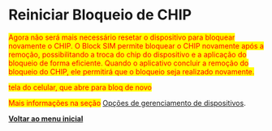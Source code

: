 # Reiniciar Bloqueio de CHIP

<mark style="color:red;">Agora não será mais necessário resetar o dispositivo para bloquear novamente o CHIP. O Block SIM permite bloquear o CHIP novamente após a remoção, possibilitando a troca do chip do dispositivo e a aplicação do bloqueio de forma eficiente. Quando o aplicativo concluir a remoção do bloqueio do CHIP, ele permitirá que o bloqueio seja realizado novamente.</mark>

<mark style="color:red;">tela do celular, que abre para bloq de novo</mark>

<mark style="color:red;">Mais informações na seção</mark> [Opções de gerenciamento de dispositivos](../../portal/dispositivos/lista-de-dispositivos/opcoes-de-gerenciamento-de-dispositivos.md).

[**Voltar ao menu inicial**](./)
